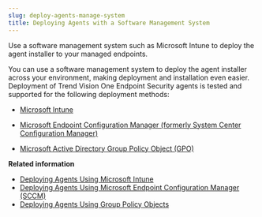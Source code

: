```yaml
---
slug: deploy-agents-manage-system
title: Deploying Agents with a Software Management System
---
```


Use a software management system such as Microsoft Intune to deploy the agent installer to your managed endpoints.

You can use a software management system to deploy the agent installer across your environment, making deployment and installation even easier. Deployment of Trend Vision One Endpoint Security agents is tested and supported for the following deployment methods:

- [Microsoft Intune](deploy-agents-ms-intune.md)

- [Microsoft Endpoint Configuration Manager (formerly System Center Configuration Manager)](deploy-agents-using-sccm.md)

- [Microsoft Active Directory Group Policy Object (GPO)](deploy-agents-gpo.md)

**Related information**

- [Deploying Agents Using Microsoft Intune](deploy-agents-ms-intune.md "Use Microsoft Intune to deploy the agent package to your managed endpoints.")
- [Deploying Agents Using Microsoft Endpoint Configuration Manager (SCCM)](deploy-agents-using-sccm.md "Use Microsoft Endpoint Configuration Manager (SCCM) to deploy the agent package to your managed endpoints.")
- [Deploying Agents Using Group Policy Objects](deploy-agents-gpo.md "Use the Active Directory Group Policy Management console to deploy the agent package to your managed endpoints.")
